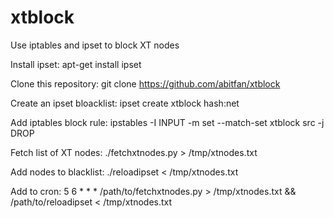 # xtblock
Use iptables and ipset to block XT nodes

Install ipset:
	apt-get install ipset

Clone this repository:
	git clone https://github.com/abitfan/xtblock

Create an ipset bloacklist:
	ipset create xtblock hash:net

Add iptables block rule:
	ipstables -I INPUT -m set --match-set xtblock src -j DROP

Fetch list of XT nodes:
	./fetchxtnodes.py > /tmp/xtnodes.txt

Add nodes to blacklist:
	./reloadipset < /tmp/xtnodes.txt

Add to cron:
	5 6 * * * /path/to/fetchxtnodes.py > /tmp/xtnodes.txt && /path/to/reloadipset < /tmp/xtnodes.txt

